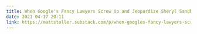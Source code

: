 ```yaml
---
title: When Google's Fancy Lawyers Screw Up and Jeopardize Sheryl Sandberg, at $1500/Hour - BIG by Matt Stoller
date: 2021-04-17 20:11
link: https://mattstoller.substack.com/p/when-googles-fancy-lawyers-screw?utm_source=hackernewsletter&utm_medium=email&utm_term=fav
---
```

